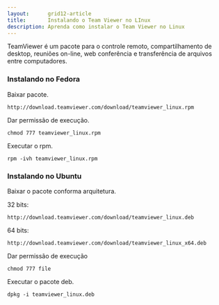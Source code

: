 ```yaml
---
layout:      grid12-article
title:       Instalando o Team Viewer no LInux
description: Aprenda como instalar o Team Viewer no Linux
---
```


TeamViewer é um pacote para o controle remoto, compartilhamento de desktop, reuniões on-line, web conferência e
transferência de arquivos entre computadores.


### Instalando no Fedora

Baixar pacote.

	http://download.teamviewer.com/download/teamviewer_linux.rpm


Dar permissão de execução.

	chmod 777 teamviewer_linux.rpm

Executar o rpm.
	
	rpm -ivh teamviewer_linux.rpm



### Instalando no Ubuntu

Baixar o pacote conforma arquitetura.

32 bits:

	http://download.teamviewer.com/download/teamviewer_linux.deb

64 bits:
	
	http://download.teamviewer.com/download/teamviewer_linux_x64.deb

Dar permissão de execução 

	chmod 777 file

Executar o pacote deb.

	dpkg -i teamviewer_linux.deb